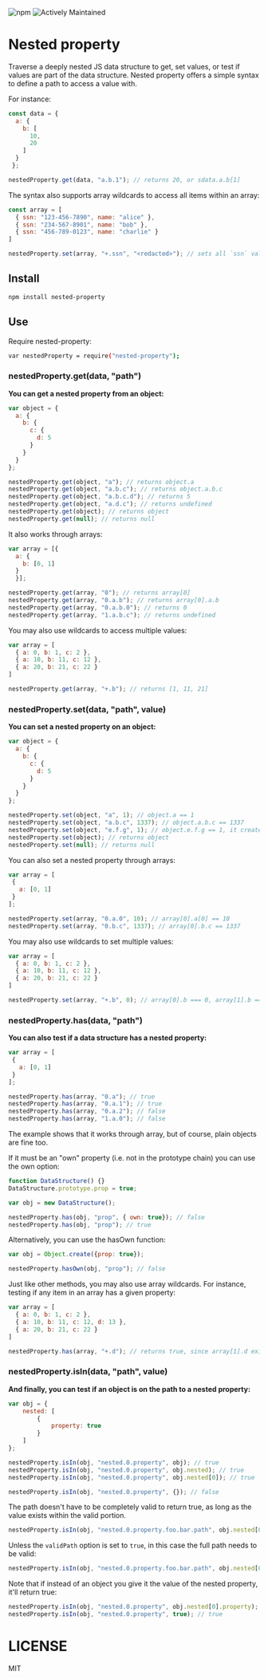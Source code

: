![npm](https://img.shields.io/npm/dw/nested-property) 
![Actively Maintained](https://img.shields.io/badge/Maintenance%20Level-Actively%20Maintained-green.svg)

# Nested property

Traverse a deeply nested JS data structure to get, set values, or test if values are part of the data structure.
Nested property offers a simple syntax to define a path to access a value with.

For instance:

```js
const data = { 
  a: {
    b: [
      10,
      20
    ]
  }
 };

nestedProperty.get(data, "a.b.1"); // returns 20, or sdata.a.b[1]
```

The syntax also supports array wildcards to access all items within an array:

```js
const array = [
  { ssn: "123-456-7890", name: "alice" },
  { ssn: "234-567-8901", name: "bob" },
  { ssn: "456-789-0123", name: "charlie" }
]

nestedProperty.set(array, "+.ssn", "<redacted>"); // sets all `ssn` values to <redacted>
```


## Install

```bash
npm install nested-property
```

## Use

Require nested-property:

```bash
var nestedProperty = require("nested-property");
```

### nestedProperty.get(data, "path")

__You can get a nested property from an object:__

```js
var object = {
  a: {
    b: {
      c: {
        d: 5
      }
    }
  }
};

nestedProperty.get(object, "a"); // returns object.a
nestedProperty.get(object, "a.b.c"); // returns object.a.b.c
nestedProperty.get(object, "a.b.c.d"); // returns 5
nestedProperty.get(object, "a.d.c"); // returns undefined
nestedProperty.get(object); // returns object
nestedProperty.get(null); // returns null
```

It also works through arrays:

```js
var array = [{
  a: {
    b: [0, 1]
  }
  }];

nestedProperty.get(array, "0"); // returns array[0]
nestedProperty.get(array, "0.a.b"); // returns array[0].a.b
nestedProperty.get(array, "0.a.b.0"); // returns 0
nestedProperty.get(array, "1.a.b.c"); // returns undefined
```

You may also use wildcards to access multiple values:

```js
var array = [
  { a: 0, b: 1, c: 2 },
  { a: 10, b: 11, c: 12 },
  { a: 20, b: 21, c: 22 }
]

nestedProperty.get(array, "+.b"); // returns [1, 11, 21]
```

### nestedProperty.set(data, "path", value)

__You can set a nested property on an object:__

```js
var object = {
  a: {
    b: {
      c: {
        d: 5
      }
    }
  }
};

nestedProperty.set(object, "a", 1); // object.a == 1
nestedProperty.set(object, "a.b.c", 1337); // object.a.b.c == 1337
nestedProperty.set(object, "e.f.g", 1); // object.e.f.g == 1, it creates the missing objects!
nestedProperty.set(object); // returns object
nestedProperty.set(null); // returns null
```

You can also set a nested property through arrays:

```js
var array = [
 {
   a: [0, 1]
 }
];

nestedProperty.set(array, "0.a.0", 10); // array[0].a[0] == 10
nestedProperty.set(array, "0.b.c", 1337); // array[0].b.c == 1337
```


You may also use wildcards to set multiple values:

```js
var array = [
  { a: 0, b: 1, c: 2 },
  { a: 10, b: 11, c: 12 },
  { a: 20, b: 21, c: 22 }
]

nestedProperty.set(array, "+.b", 0); // array[0].b === 0, array[1].b === 0, array[2].b === 0 
```

### nestedProperty.has(data, "path")

__You can also test if a data structure has a nested property:__

```js
var array = [
 {
   a: [0, 1]
 }
];

nestedProperty.has(array, "0.a"); // true
nestedProperty.has(array, "0.a.1"); // true
nestedProperty.has(array, "0.a.2"); // false
nestedProperty.has(array, "1.a.0"); // false
```

The example shows that it works through array, but of course, plain objects are fine too.

If it must be an "own" property (i.e. not in the prototype chain) you can use the own option:

```js
function DataStructure() {}
DataStructure.prototype.prop = true;

var obj = new DataStructure();

nestedProperty.has(obj, "prop", { own: true}); // false
nestedProperty.has(obj, "prop"); // true
```

Alternatively, you can use the hasOwn function:

```js
var obj = Object.create({prop: true});

nestedProperty.hasOwn(obj, "prop"); // false
```

Just like other methods, you may also use array wildcards. For instance, testing if any item in an array has a given property:

```js
var array = [
  { a: 0, b: 1, c: 2 },
  { a: 10, b: 11, c: 12, d: 13 },
  { a: 20, b: 21, c: 22 }
]

nestedProperty.has(array, "+.d"); // returns true, since array[1].d exists
```

### nestedProperty.isIn(data, "path", value)

__And finally, you can test if an object is on the path to a nested property:__

```js
var obj = {
    nested: [
        {
            property: true
        }
    ]
};

nestedProperty.isIn(obj, "nested.0.property", obj); // true
nestedProperty.isIn(obj, "nested.0.property", obj.nested); // true
nestedProperty.isIn(obj, "nested.0.property", obj.nested[0]); // true

nestedProperty.isIn(obj, "nested.0.property", {}); // false
```

The path doesn't have to be completely valid to return true, as long as the value exists within the valid portion.

```js
nestedProperty.isIn(obj, "nested.0.property.foo.bar.path", obj.nested[0]); // true
```

Unless the `validPath` option is set to `true`, in this case the full path needs to be valid:

```js
nestedProperty.isIn(obj, "nested.0.property.foo.bar.path", obj.nested[0], { validPath: true }); // false
```

Note that if instead of an object you give it the value of the nested property, it'll return true:

```js
nestedProperty.isIn(obj, "nested.0.property", obj.nested[0].property); // true
nestedProperty.isIn(obj, "nested.0.property", true); // true
```

# LICENSE

MIT
